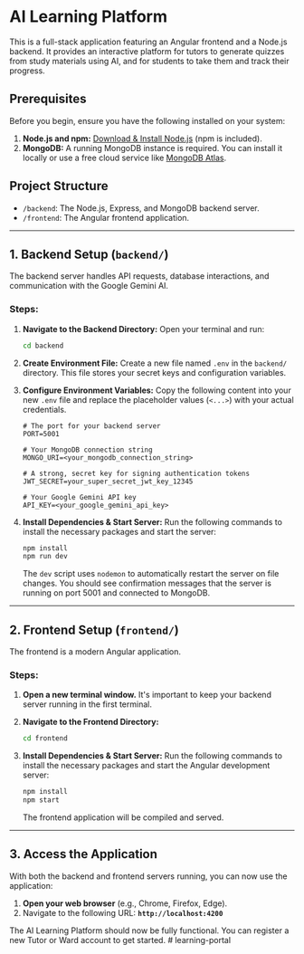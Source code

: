 # AI Learning Platform

This is a full-stack application featuring an Angular frontend and a Node.js backend. It provides an interactive platform for tutors to generate quizzes from study materials using AI, and for students to take them and track their progress.

## Prerequisites

Before you begin, ensure you have the following installed on your system:

1.  **Node.js and npm:** [Download & Install Node.js](https://nodejs.org/) (npm is included).
2.  **MongoDB:** A running MongoDB instance is required. You can install it locally or use a free cloud service like [MongoDB Atlas](https://www.mongodb.com/cloud/atlas).

## Project Structure

-   `/backend`: The Node.js, Express, and MongoDB backend server.
-   `/frontend`: The Angular frontend application.

---

## 1. Backend Setup (`backend/`)

The backend server handles API requests, database interactions, and communication with the Google Gemini AI.

### Steps:

1.  **Navigate to the Backend Directory:**
    Open your terminal and run:
    ```bash
    cd backend
    ```

2.  **Create Environment File:**
    Create a new file named `.env` in the `backend/` directory. This file stores your secret keys and configuration variables.

3.  **Configure Environment Variables:**
    Copy the following content into your new `.env` file and replace the placeholder values (`<...>`) with your actual credentials.

    ```env
    # The port for your backend server
    PORT=5001

    # Your MongoDB connection string
    MONGO_URI=<your_mongodb_connection_string>

    # A strong, secret key for signing authentication tokens
    JWT_SECRET=your_super_secret_jwt_key_12345

    # Your Google Gemini API key
    API_KEY=<your_google_gemini_api_key>
    ```

4.  **Install Dependencies & Start Server:**
    Run the following commands to install the necessary packages and start the server:
    ```bash
    npm install
    npm run dev
    ```
    The `dev` script uses `nodemon` to automatically restart the server on file changes. You should see confirmation messages that the server is running on port 5001 and connected to MongoDB.

---

## 2. Frontend Setup (`frontend/`)

The frontend is a modern Angular application.

### Steps:

1.  **Open a new terminal window.** It's important to keep your backend server running in the first terminal.

2.  **Navigate to the Frontend Directory:**
    ```bash
    cd frontend
    ```

3.  **Install Dependencies & Start Server:**
    Run the following commands to install the necessary packages and start the Angular development server:
    ```bash
    npm install
    npm start
    ```
    The frontend application will be compiled and served.

---

## 3. Access the Application

With both the backend and frontend servers running, you can now use the application:

1.  **Open your web browser** (e.g., Chrome, Firefox, Edge).
2.  Navigate to the following URL: **`http://localhost:4200`**

The AI Learning Platform should now be fully functional. You can register a new Tutor or Ward account to get started.
#   l e a r n i n g - p o r t a l  
 